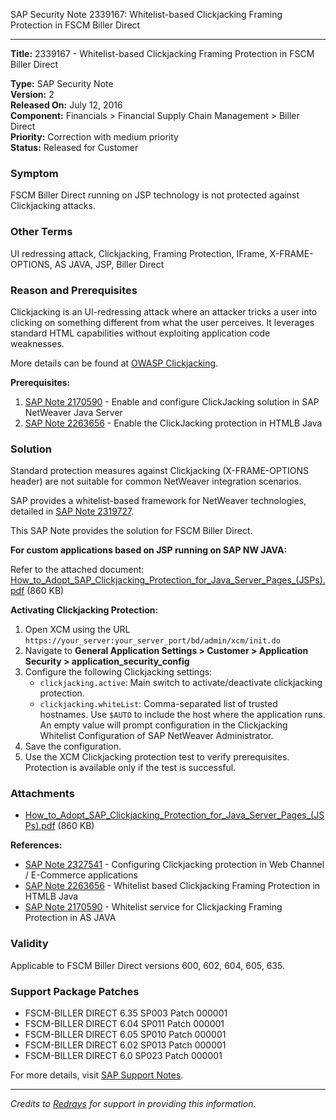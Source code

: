 SAP Security Note 2339167: Whitelist-based Clickjacking Framing Protection in FSCM Biller Direct

---

**Title:** 2339167 - Whitelist-based Clickjacking Framing Protection in FSCM Biller Direct

**Type:** SAP Security Note  
**Version:** 2  
**Released On:** July 12, 2016  
**Component:** Financials > Financial Supply Chain Management > Biller Direct  
**Priority:** Correction with medium priority  
**Status:** Released for Customer

### Symptom
FSCM Biller Direct running on JSP technology is not protected against Clickjacking attacks.

### Other Terms
UI redressing attack, Clickjacking, Framing Protection, IFrame, X-FRAME-OPTIONS, AS JAVA, JSP, Biller Direct

### Reason and Prerequisites
Clickjacking is an UI-redressing attack where an attacker tricks a user into clicking on something different from what the user perceives. It leverages standard HTML capabilities without exploiting application code weaknesses.

More details can be found at [OWASP Clickjacking](https://www.owasp.org/index.php/Clickjacking).

**Prerequisites:**
1. [SAP Note 2170590](https://me.sap.com/notes/2170590) - Enable and configure ClickJacking solution in SAP NetWeaver Java Server
2. [SAP Note 2263656](https://me.sap.com/notes/2263656) - Enable the ClickJacking protection in HTMLB Java

### Solution
Standard protection measures against Clickjacking (X-FRAME-OPTIONS header) are not suitable for common NetWeaver integration scenarios.

SAP provides a whitelist-based framework for NetWeaver technologies, detailed in [SAP Note 2319727](https://me.sap.com/notes/2319727).

This SAP Note provides the solution for FSCM Biller Direct.

**For custom applications based on JSP running on SAP NW JAVA:**

Refer to the attached document: [How_to_Adopt_SAP_Clickjacking_Protection_for_Java_Server_Pages_(JSPs).pdf](https://me.sap.com/sap/support/sapnotes/public/services/attachment.htm?iv_key=012006153200000853062016&iv_version=0002&iv_guid=6CAE8B3EAD2B1ED69184559CC93E60C0) (860 KB)

**Activating Clickjacking Protection:**
1. Open XCM using the URL `https://your_server:your_server_port/bd/admin/xcm/init.do`
2. Navigate to **General Application Settings > Customer > Application Security > application_security_config**
3. Configure the following Clickjacking settings:
    - `clickjacking.active`: Main switch to activate/deactivate clickjacking protection.
    - `clickjacking.whiteList`: Comma-separated list of trusted hostnames. Use `$AUTO` to include the host where the application runs. An empty value will prompt configuration in the Clickjacking Whitelist Configuration of SAP NetWeaver Administrator.
4. Save the configuration.
5. Use the XCM Clickjacking protection test to verify prerequisites. Protection is available only if the test is successful.

### Attachments
- [How_to_Adopt_SAP_Clickjacking_Protection_for_Java_Server_Pages_(JSPs).pdf](https://me.sap.com/sap/support/sapnotes/public/services/attachment.htm?iv_key=012006153200000853062016&iv_version=0002&iv_guid=6CAE8B3EAD2B1ED69184559CC93E60C0) (860 KB)

**References:**
- [SAP Note 2327541](https://me.sap.com/notes/2327541) - Configuring Clickjacking protection in Web Channel / E-Commerce applications
- [SAP Note 2263656](https://me.sap.com/notes/2263656) - Whitelist based Clickjacking Framing Protection in HTMLB Java
- [SAP Note 2170590](https://me.sap.com/notes/2170590) - Whitelist service for Clickjacking Framing Protection in AS JAVA

### Validity
Applicable to FSCM Biller Direct versions 600, 602, 604, 605, 635.

### Support Package Patches
- FSCM-BILLER DIRECT 6.35 SP003 Patch 000001
- FSCM-BILLER DIRECT 6.04 SP011 Patch 000001
- FSCM-BILLER DIRECT 6.05 SP010 Patch 000001
- FSCM-BILLER DIRECT 6.02 SP013 Patch 000001
- FSCM-BILLER DIRECT 6.0 SP023 Patch 000001

For more details, visit [SAP Support Notes](https://me.sap.com/sap/support/swdc/notes).

---

*Credits to [Redrays](https://redrays.io) for support in providing this information.*